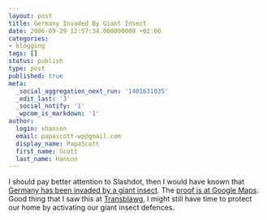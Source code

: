 ```yaml
---
layout: post
title: Germany Invaded By Giant Insect
date: 2006-09-29 12:57:34.000000000 +02:00
categories:
- blogging
tags: []
status: publish
type: post
published: true
meta:
  _social_aggregation_next_run: '1401631035'
  _edit_last: '3'
  _social_notify: '1'
  _wpcom_is_markdown: '1'
author:
  login: shanson
  email: papascott-wp@gmail.com
  display_name: PapaScott
  first_name: Scott
  last_name: Hanson
---
```

<p>I should pay better attention to Slashdot, then I would have known that <a href="http://slashdot.org/articles/06/09/28/1517229.shtml">Germany has been invaded by a giant insect</a>. The <a href="http://maps.google.com/maps?hl=en&amp;t=k&amp;q=Germany&amp;ie=UTF8&amp;z=18&amp;ll=48.857699,10.205451&amp;spn=0.002404,0.006738&amp;om=1">proof is at Google Maps</a>. Good thing that I saw this at <a href="http://www.margaret-marks.com/Transblawg/archives/002106.html">Transblawg</a>, I might still have time to protect our home by activating our giant insect defences.</p>
